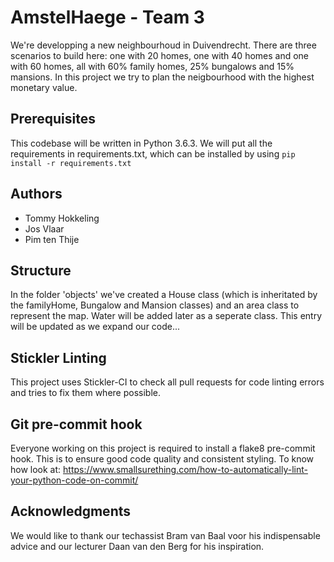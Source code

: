 # AmstelHaege - Team 3
We're developping a new neighbourhoud in Duivendrecht. There are three scenarios to build here: one with 20 homes, one with 40 homes and one with 60 homes, all with 60% family homes, 25% bungalows and 15% mansions. In this project we try to plan the neigbourhood with the highest monetary value.

## Prerequisites
This codebase will be written in Python 3.6.3. We will put all the requirements in requirements.txt, which can be installed by using ```pip install -r requirements.txt```

## Authors
* Tommy Hokkeling
* Jos Vlaar
* Pim ten Thije

## Structure
In the folder 'objects' we've created a House class (which is inheritated by the familyHome, Bungalow and Mansion classes) and an area class to represent the map. Water will be added later as a seperate class. This entry will be updated as we expand our code... 

## Stickler Linting
This project uses Stickler-CI to check all pull requests for code linting errors and tries to fix them where possible.

## Git pre-commit hook
Everyone working on this project is required to install a flake8 pre-commit hook. This is to ensure good code quality and consistent styling.
To know how look at: https://www.smallsurething.com/how-to-automatically-lint-your-python-code-on-commit/

## Acknowledgments
We would like to thank our techassist Bram van Baal voor his indispensable advice and our lecturer Daan van den Berg for his inspiration.